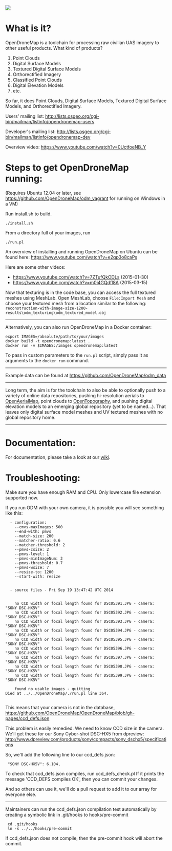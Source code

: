 ![](https://opendronemap.github.io/OpenDroneMap/img/odm_image.png)

What is it?
===========

OpenDroneMap is a toolchain for processing raw civilian UAS imagery to other useful products. What kind of products?

1. Point Clouds
2. Digital Surface Models
3. Textured Digital Surface Models
4. Orthorectified Imagery
5. Classified Point Clouds
6. Digital Elevation Models
7. etc.

So far, it does Point Clouds, Digital Surface Models, Textured Digital Surface Models, and Orthorectified Imagery.

Users' mailing list: http://lists.osgeo.org/cgi-bin/mailman/listinfo/opendronemap-users

Developer's mailing list: http://lists.osgeo.org/cgi-bin/mailman/listinfo/opendronemap-dev

Overview video: https://www.youtube.com/watch?v=0UctfoeNB_Y


Steps to get OpenDroneMap running:
==================================

(Requires Ubuntu 12.04 or later, see https://github.com/OpenDroneMap/odm_vagrant for running on Windows in a VM)

Run install.sh to build.

    ./install.sh

From a directory full of your images, run

    ./run.pl

An overview of installing and running OpenDroneMap on Ubuntu can be found here: https://www.youtube.com/watch?v=e2qp3o8caPs

Here are some other videos:

- https://www.youtube.com/watch?v=7ZTufQkODLs (2015-01-30)
- https://www.youtube.com/watch?v=m0i4GQdfl8A (2015-03-15)

Now that texturing is in the code base, you can access the full textured meshes using MeshLab. Open MeshLab, choose `File:Import Mesh` and choose your textured mesh from a location similar to the following: `reconstruction-with-image-size-1200-results\odm_texturing\odm_textured_model.obj`

---

Alternatively, you can also run OpenDroneMap in a Docker container:

    export IMAGES=/absolute/path/to/your/images
    docker build -t opendronemap:latest .
    docker run -v $IMAGES:/images opendronemap:latest

To pass in custom parameters to the `run.pl` script, simply pass it as arguments to the `docker run` command.

---

Example data can be found at https://github.com/OpenDroneMap/odm_data

---

Long term, the aim is for the toolchain to also be able to optionally push to a variety of online data repositories, pushing hi-resolution aerials to [OpenAerialMap](http://opentopography.org/), point clouds to [OpenTopography](http://opentopography.org/), and pushing digital elevation models to an emerging global repository (yet to be named...). That leaves only digital surface model meshes and UV textured meshes with no global repository home.

---


Documentation:
==============

For documentation, please take a look at our [wiki](https://github.com/OpenDroneMap/OpenDroneMap/wiki).


Troubleshooting:
================

Make sure you have enough RAM and CPU. Only lowercase file extension supported now.

If you run ODM with your own camera, it is possible you will see something like this:

```
  - configuration:
    --cmvs-maxImages: 500
    --end-with: pmvs
    --match-size: 200
    --matcher-ratio: 0.6
    --matcher-threshold: 2
    --pmvs-csize: 2
    --pmvs-level: 1
    --pmvs-minImageNum: 3
    --pmvs-threshold: 0.7
    --pmvs-wsize: 7
    --resize-to: 1200
    --start-with: resize


  - source files - Fri Sep 19 13:47:42 UTC 2014


    no CCD width or focal length found for DSC05391.JPG - camera: "SONY DSC-HX5V"
    no CCD width or focal length found for DSC05392.JPG - camera: "SONY DSC-HX5V"
    no CCD width or focal length found for DSC05393.JPG - camera: "SONY DSC-HX5V"
    no CCD width or focal length found for DSC05394.JPG - camera: "SONY DSC-HX5V"
    no CCD width or focal length found for DSC05395.JPG - camera: "SONY DSC-HX5V"
    no CCD width or focal length found for DSC05396.JPG - camera: "SONY DSC-HX5V"
    no CCD width or focal length found for DSC05397.JPG - camera: "SONY DSC-HX5V"
    no CCD width or focal length found for DSC05398.JPG - camera: "SONY DSC-HX5V"
    no CCD width or focal length found for DSC05399.JPG - camera: "SONY DSC-HX5V"

    found no usable images - quitting
Died at ../../OpenDroneMap/./run.pl line 364.


```

This means that your camera is not in the database, https://github.com/OpenDroneMap/OpenDroneMap/blob/gh-pages/ccd_defs.json

This problem is easily remedied. We need to know CCD size in the camera. We'll get these for our Sony Cyber-shot DSC-HX5 from dpreview: http://www.dpreview.com/products/sony/compacts/sony_dschx5/specifications

So, we'll add the following line to our ccd_defs.json:

     "SONY DSC-HX5V": 6.104,

To check that ccd_defs.json compiles, run ccd_defs_check.pl
If it prints the message 'CCD_DEFS compiles OK', then you can commit your changes.

And so others can use it, we'll do a pull request to add it to our array for everyone else.

---

Maintainers can run the ccd_defs.json compilation test automatically by creating a
symbolic link in .git/hooks to hooks/pre-commit

     cd .git/hooks
     ln -s ../../hooks/pre-commit

If ccd_defs.json does not compile, then the pre-commit hook will abort the commit.
